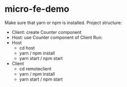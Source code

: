 # micro-fe-demo
Make sure that yarn or npm is installed.
Project structure: 
- Client: create Counter component
- Host: use Counter component of Client
Run: 
- Host
    - cd host
    - yarn / npm install
    - yarn start / npm start
- Client
    - cd remoteclient
    - yarn / npm install
    - yarn start / npm start